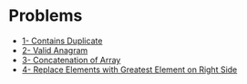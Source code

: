 # Problems 

- [1- Contains Duplicate](https://leetcode.com/problems/contains-duplicate/)
- [2- Valid Anagram](https://leetcode.com/problems/valid-anagram/)
- [3- Concatenation of Array](https://leetcode.com/problems/concatenation-of-array/)
- [4- Replace Elements with Greatest Element on Right Side](https://leetcode.com/problems/replace-elements-with-greatest-element-on-right-side/)